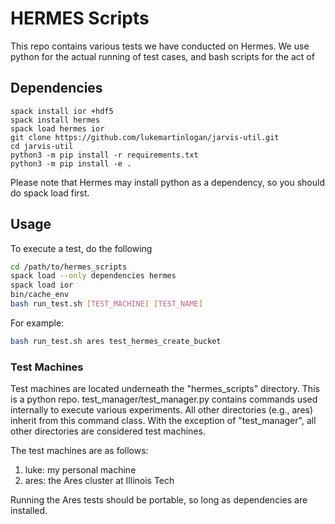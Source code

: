 # HERMES Scripts

This repo contains various tests we have conducted on Hermes.
We use python for the actual running of test cases, and bash scripts
for the act of 

## Dependencies
```
spack install ior +hdf5
spack install hermes
spack load hermes ior
git clone https://github.com/lukemartinlogan/jarvis-util.git
cd jarvis-util
python3 -m pip install -r requirements.txt
python3 -m pip install -e .
```

Please note that Hermes may install python as a dependency, so you
should do spack load first.

## Usage

To execute a test, do the following
```bash
cd /path/to/hermes_scripts
spack load --only dependencies hermes
spack load ior
bin/cache_env
bash run_test.sh [TEST_MACHINE] [TEST_NAME]
```

For example:
```bash
bash run_test.sh ares test_hermes_create_bucket
```

### Test Machines
Test machines are located underneath the "hermes_scripts" directory.
This is a python repo. test_manager/test_manager.py contains commands 
used internally to execute various experiments. All other 
directories (e.g., ares) inherit from this command class. With the
exception of "test_manager", all other directories are considered
test machines.

The test machines are as follows:
1. luke: my personal machine
2. ares: the Ares cluster at Illinois Tech

Running the Ares tests should be portable, so long as dependencies are
installed.
